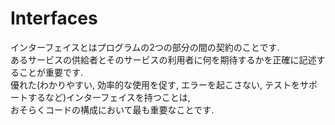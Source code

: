 # Interfaces
インターフェイスとはプログラムの2つの部分の間の契約のことです.  
あるサービスの供給者とそのサービスの利用者に何を期待するかを正確に記述することが重要です.  
優れた(わかりやすい, 効率的な使用を促す, エラーを起こさない, テストをサポートするなど)インターフェイスを持つことは,  
おそらくコードの構成において最も重要なことです.  


